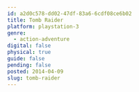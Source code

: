 ```yaml
---
id: a2d0c578-dd02-47df-83a6-6cdf08ce6b02
title: Tomb Raider
platform: playstation-3
genre:
  - action-adventure
digital: false
physical: true
guide: false
pending: false
posted: 2014-04-09
slug: tomb-raider
---
```

